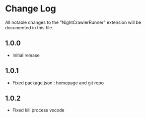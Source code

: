 # Change Log

All notable changes to the "NightCrawlerRunner" extension will be documented in this file.

## 1.0.0
- Initial release
## 1.0.1
- Fixed package.json : homepage and git repo
## 1.0.2
- Fixed kill process vscode